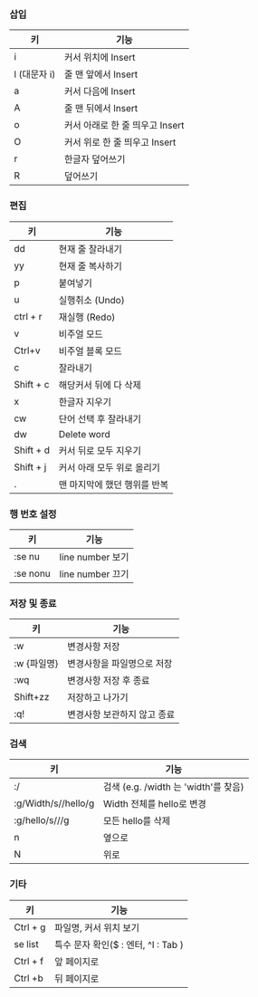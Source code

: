 ### 삽입

| 키           | 기능                            |
| ------------ | ------------------------------- |
| i            | 커서 위치에 Insert              |
| l (대문자 i) | 줄 맨 앞에서 Insert             |
| a            | 커서 다음에 Insert              |
| A            | 줄 맨 뒤에서 Insert             |
| o            | 커서 아래로 한 줄 띄우고 Insert |
| O            | 커서 위로 한 줄 띄우고 Insert   |
| r            | 한글자 덮어쓰기                 |
| R            | 덮어쓰기                        |

### 편집

| 키        | 기능                         |
| --------- | ---------------------------- |
| dd        | 현재 줄 잘라내기             |
| yy        | 현재 줄 복사하기             |
| p         | 붙여넣기                     |
| u         | 실행취소 (Undo)              |
| ctrl + r  | 재실행 (Redo)                |
| v         | 비주얼 모드                  |
| Ctrl+v    | 비주얼 블록 모드             |
| c         | 잘라내기                     |
| Shift + c | 해당커서 뒤에 다 삭제        |
| x         | 한글자 지우기                |
| cw        | 단어 선택 후 잘라내기        |
| dw        | Delete word                  |
| Shift + d | 커서 뒤로 모두 지우기        |
| Shift + j | 커서 아래 모두 위로 올리기   |
| .         | 맨 마지막에 했던 행위를 반복 |

### 행 번호 설정

| 키       | 기능             |
| -------- | ---------------- |
| :se nu   | line number 보기 |
| :se nonu | line number 끄기 |

### 저장 및 종료

| 키          | 기능                        |
| ----------- | --------------------------- |
| :w          | 변경사항 저장               |
| :w {파일명} | 변경사항을 파일명으로 저장  |
| :wq         | 변경사항 저장 후 종료       |
| Shift+zz    | 저장하고 나가기             |
| :q!         | 변경사항 보관하지 않고 종료 |

### 검색

| 키                  | 기능                                 |
| ------------------- | ------------------------------------ |
| :/                  | 검색 (e.g. /width 는 'width'를 찾음) |
| :g/Width/s//hello/g | Width 전체를 hello로 변경            |
| :g/hello/s///g      | 모든 hello를 삭제                    |
| n                   | 옆으로                               |
| N                   | 위로                                 |

### 기타

| 키       | 기능                                |
| -------- | ----------------------------------- |
| Ctrl + g | 파일명, 커서 위치 보기              |
| se list  | 특수 문자 확인($ : 엔터, ^I : Tab ) |
| Ctrl + f | 앞 페이지로                         |
| Ctrl +b  | 뒤 페이지로                         |
